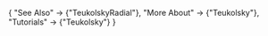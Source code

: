 {
  "See Also" -> {"TeukolskyRadial"},
  "More About" -> {"Teukolsky"},
  "Tutorials" -> {"Teukolsky"}
}